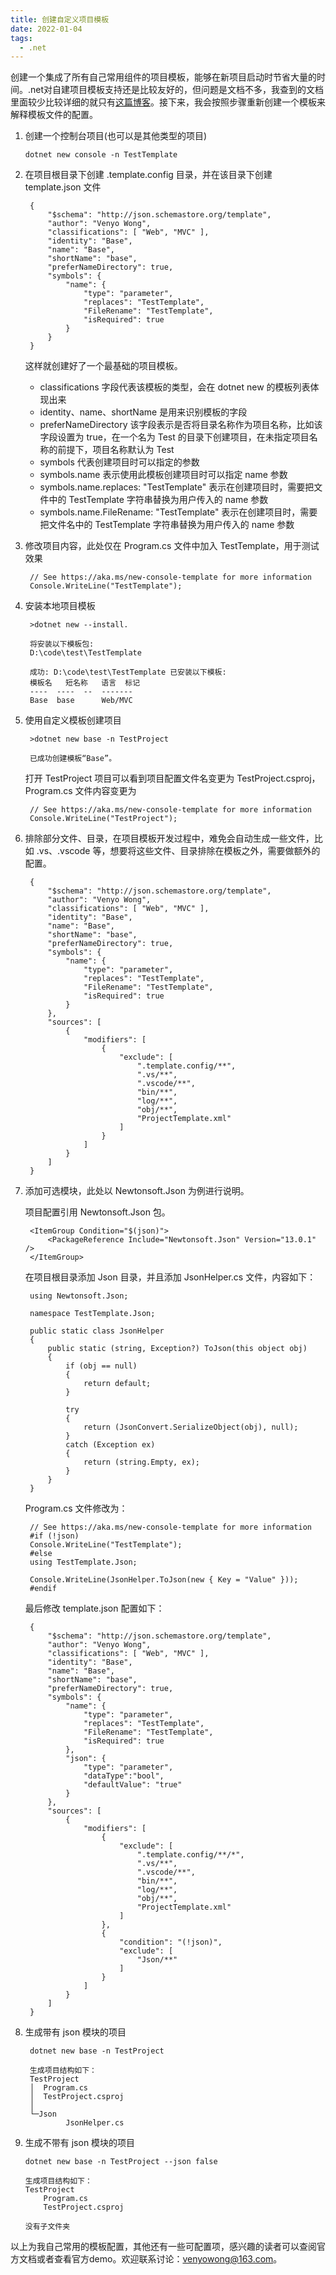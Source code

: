 ```yaml
---
title: 创建自定义项目模板
date: 2022-01-04
tags:
  - .net
---
```


创建一个集成了所有自己常用组件的项目模板，能够在新项目启动时节省大量的时间。.net对自建项目模板支持还是比较友好的，但问题是文档不多，我查到的文档里面较少比较详细的就只有[这篇博客](https://devblogs.microsoft.com/dotnet/how-to-create-your-own-templates-for-dotnet-new/)。接下来，我会按照步骤重新创建一个模板来解释模板文件的配置。

1. 创建一个控制台项目(也可以是其他类型的项目)
   ```
   dotnet new console -n TestTemplate
   ```
2. 在项目根目录下创建 .template.config 目录，并在该目录下创建 template.json 文件
   ```
    {
        "$schema": "http://json.schemastore.org/template",
        "author": "Venyo Wong",
        "classifications": [ "Web", "MVC" ],
        "identity": "Base",
        "name": "Base",
        "shortName": "base",
        "preferNameDirectory": true,
        "symbols": {
            "name": {
                "type": "parameter",
                "replaces": "TestTemplate",
                "FileRename": "TestTemplate",
                "isRequired": true
            }
        }
    }
   ```
   这样就创建好了一个最基础的项目模板。
   - classifications 字段代表该模板的类型，会在 dotnet new 的模板列表体现出来
   - identity、name、shortName 是用来识别模板的字段
   - preferNameDirectory 该字段表示是否将目录名称作为项目名称，比如该字段设置为 true，在一个名为 Test 的目录下创建项目，在未指定项目名称的前提下，项目名称默认为 Test
   - symbols 代表创建项目时可以指定的参数
   - symbols.name 表示使用此模板创建项目时可以指定 name 参数
   - symbols.name.replaces: "TestTemplate" 表示在创建项目时，需要把文件中的 TestTemplate 字符串替换为用户传入的 name 参数
   - symbols.name.FileRename: "TestTemplate" 表示在创建项目时，需要把文件名中的 TestTemplate 字符串替换为用户传入的 name 参数
3. 修改项目内容，此处仅在 Program.cs 文件中加入 TestTemplate，用于测试效果
   ```
    // See https://aka.ms/new-console-template for more information
    Console.WriteLine("TestTemplate");
   ```
4. 安装本地项目模板
   ```
    >dotnet new --install.

    将安装以下模板包:
    D:\code\test\TestTemplate

    成功: D:\code\test\TestTemplate 已安装以下模板:
    模板名   短名称   语言  标记
    ----  ----  --  -------
    Base  base      Web/MVC
   ```
5. 使用自定义模板创建项目
   ```
    >dotnet new base -n TestProject

    已成功创建模板“Base”。
   ```
   打开 TestProject 项目可以看到项目配置文件名变更为 TestProject.csproj，Program.cs 文件内容变更为
   ```
    // See https://aka.ms/new-console-template for more information
    Console.WriteLine("TestProject");
   ```
6. 排除部分文件、目录，在项目模板开发过程中，难免会自动生成一些文件，比如 .vs、.vscode 等，想要将这些文件、目录排除在模板之外，需要做额外的配置。
   ```
    {
        "$schema": "http://json.schemastore.org/template",
        "author": "Venyo Wong",
        "classifications": [ "Web", "MVC" ],
        "identity": "Base",
        "name": "Base",
        "shortName": "base",
        "preferNameDirectory": true,
        "symbols": {
            "name": {
                "type": "parameter",
                "replaces": "TestTemplate",
                "FileRename": "TestTemplate",
                "isRequired": true
            }
        },
        "sources": [
            {
                "modifiers": [
                    {
                        "exclude": [
                            ".template.config/**",
                            ".vs/**",
                            ".vscode/**",
                            "bin/**",
                            "log/**",
                            "obj/**",
                            "ProjectTemplate.xml"
                        ]
                    }
                ]
            }
        ]
    }
   ```
7. 添加可选模块，此处以 Newtonsoft.Json 为例进行说明。
   
   项目配置引用 Newtonsoft.Json 包。
   ```
    <ItemGroup Condition="$(json)">
        <PackageReference Include="Newtonsoft.Json" Version="13.0.1" />
    </ItemGroup>
   ```
   
   在项目根目录添加 Json 目录，并且添加 JsonHelper.cs 文件，内容如下：
   ```
    using Newtonsoft.Json;

    namespace TestTemplate.Json;

    public static class JsonHelper
    {
        public static (string, Exception?) ToJson(this object obj)
        {
            if (obj == null)
            {
                return default;
            }

            try
            {
                return (JsonConvert.SerializeObject(obj), null);
            }
            catch (Exception ex)
            {
                return (string.Empty, ex);
            }
        }
    }
   ```
   Program.cs 文件修改为：
   ```
    // See https://aka.ms/new-console-template for more information
    #if (!json)
    Console.WriteLine("TestTemplate");
    #else
    using TestTemplate.Json;

    Console.WriteLine(JsonHelper.ToJson(new { Key = "Value" }));
    #endif
   ```
   最后修改 template.json 配置如下：
   ```
    {
        "$schema": "http://json.schemastore.org/template",
        "author": "Venyo Wong",
        "classifications": [ "Web", "MVC" ],
        "identity": "Base",
        "name": "Base",
        "shortName": "base",
        "preferNameDirectory": true,
        "symbols": {
            "name": {
                "type": "parameter",
                "replaces": "TestTemplate",
                "FileRename": "TestTemplate",
                "isRequired": true
            },
            "json": {
                "type": "parameter", 
                "dataType":"bool", 
                "defaultValue": "true"
            }
        },
        "sources": [
            {
                "modifiers": [
                    {
                        "exclude": [
                            ".template.config/**/*",
                            ".vs/**",
                            ".vscode/**",
                            "bin/**",
                            "log/**",
                            "obj/**",
                            "ProjectTemplate.xml"
                        ]
                    },
                    {
                        "condition": "(!json)",
                        "exclude": [
                            "Json/**"
                        ]
                    }
                ]
            }
        ]
    }
   ```
8. 生成带有 json 模块的项目
   ```
    dotnet new base -n TestProject

    生成项目结构如下：
    TestProject
    │  Program.cs
    │  TestProject.csproj
    │
    └─Json
            JsonHelper.cs
   ```
9. 生成不带有 json 模块的项目
    ```
    dotnet new base -n TestProject --json false

    生成项目结构如下：
    TestProject
        Program.cs
        TestProject.csproj

    没有子文件夹
    ```

以上为我自己常用的模板配置，其他还有一些可配置项，感兴趣的读者可以查阅官方文档或者查看官方demo。欢迎联系讨论：venyowong@163.com。